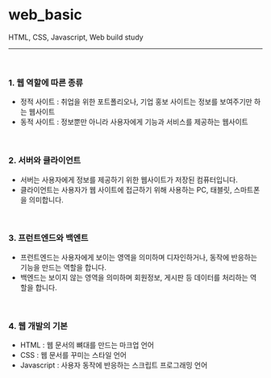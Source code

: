 # web_basic
HTML, CSS, Javascript, Web build study

---
</br>

### **1. 웹 역할에 따른 종류**
  - 정적 사이트 : 취업을 위한 포트폴리오나, 기업 홍보 사이트는 정보를 보여주기만 하는 웹사이트
  - 동적 사이트 : 정보뿐만 아니라 사용자에게 기능과 서비스를 제공하는 웹사이트

</br>

### **2. 서버와 클라이언트**
  - 서버는 사용자에게 정보를 제공하기 위한 웹사이트가 저장된 컴퓨터입니다.
  - 클라이언트는 사용자가 웹 사이트에 접근하기 위해 사용하는 PC, 태블릿, 스마트폰을 의미합니다.

</br>

### **3. 프런트엔드와 백엔트**
  - 프런트엔드는 사용자에게 보이는 영역을 의미하며 디자인하거나, 동작에 반응하는 기능을 만드는 역할을 합니다.
  - 백엔드는 보이지 않는 영역을 의미하며 회원정보, 게시판 등 데이터를 처리하는 역할을 합니다.

</br>

### **4. 웹 개발의 기본**
  - HTML : 웹 문서의 뼈대를 만드는 마크업 언어
  - CSS : 웹 문서를 꾸미는 스타일 언어
  - Javascript : 사용자 동작에 반응하는 스크립트 프로그래밍 언어

